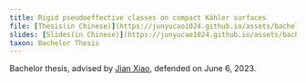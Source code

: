 ```yaml
---
title: Rigid pseudoeffective classes on compact Kähler surfaces
file: [Thesis(in Chinese)](https://junyucao1024.github.io/assets/bachelor_thesis/thesis_submited(chn).pdf)
slides: [Slides(in Chinese)](https://junyucao1024.github.io/assets/bachelor_thesis/slide_junyu(chn).pdf)
taxon: Bachelor Thesis
---
```



Bachelor thesis, advised by [Jian Xiao](https://sites.google.com/view/jianxiao/home), defended 
on June 6, 2023.